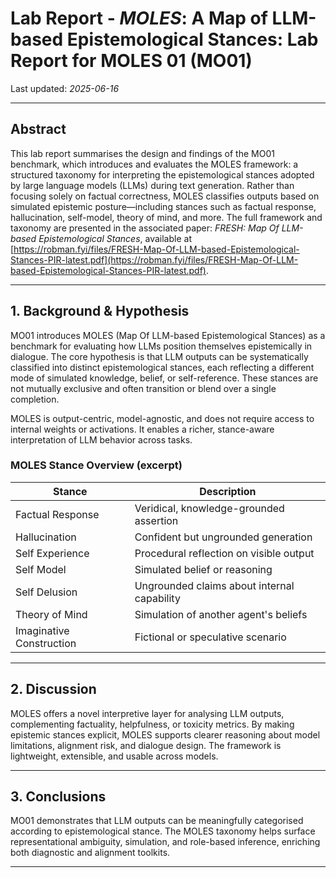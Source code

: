 # Lab Report - *MOLES*: A Map of LLM-based Epistemological Stances: Lab Report for MOLES 01 (MO01)

Last updated: *2025-06-16*

---

## **Abstract**

This lab report summarises the design and findings of the MO01 benchmark, which introduces and evaluates the MOLES framework: a structured taxonomy for interpreting the epistemological stances adopted by large language models (LLMs) during text generation. Rather than focusing solely on factual correctness, MOLES classifies outputs based on simulated epistemic posture—including stances such as factual response, hallucination, self-model, theory of mind, and more. The full framework and taxonomy are presented in the associated paper: *FRESH: Map Of LLM-based Epistemological Stances*, available at [https://robman.fyi/files/FRESH-Map-Of-LLM-based-Epistemological-Stances-PIR-latest.pdf](https://robman.fyi/files/FRESH-Map-Of-LLM-based-Epistemological-Stances-PIR-latest.pdf).

---

## **1. Background & Hypothesis**

MO01 introduces MOLES (Map Of LLM-based Epistemological Stances) as a benchmark for evaluating how LLMs position themselves epistemically in dialogue. The core hypothesis is that LLM outputs can be systematically classified into distinct epistemological stances, each reflecting a different mode of simulated knowledge, belief, or self-reference. These stances are not mutually exclusive and often transition or blend over a single completion.

MOLES is output-centric, model-agnostic, and does not require access to internal weights or activations. It enables a richer, stance-aware interpretation of LLM behavior across tasks.

### MOLES Stance Overview (excerpt)

| **Stance**               | **Description**                             |
| ------------------------ | ------------------------------------------- |
| Factual Response         | Veridical, knowledge-grounded assertion     |
| Hallucination            | Confident but ungrounded generation         |
| Self Experience          | Procedural reflection on visible output     |
| Self Model               | Simulated belief or reasoning               |
| Self Delusion            | Ungrounded claims about internal capability |
| Theory of Mind           | Simulation of another agent's beliefs       |
| Imaginative Construction | Fictional or speculative scenario           |

---

## **2. Discussion**

MOLES offers a novel interpretive layer for analysing LLM outputs, complementing factuality, helpfulness, or toxicity metrics. By making epistemic stances explicit, MOLES supports clearer reasoning about model limitations, alignment risk, and dialogue design. The framework is lightweight, extensible, and usable across models.

---

## **3. Conclusions**

MO01 demonstrates that LLM outputs can be meaningfully categorised according to epistemological stance. The MOLES taxonomy helps surface representational ambiguity, simulation, and role-based inference, enriching both diagnostic and alignment toolkits.

---

